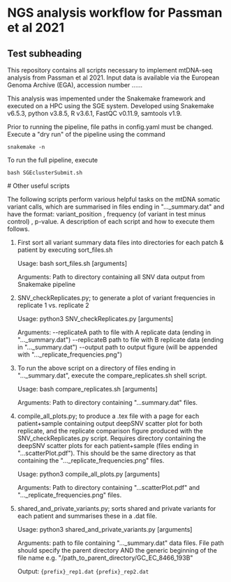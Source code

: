 # NGS analysis workflow for Passman et al 2021

## Test subheading

This repository contains all scripts necessary to implement mtDNA-seq analysis from Passman et al 2021. Input data is available via the European Genoma Archive (EGA), accession number ...... 

This analysis was impemented under the Snakemake framework and executed on a HPC using the SGE system. Developed using Snakemake v6.5.3, python v3.8.5, R v3.6.1, FastQC v0.11.9, samtools v1.9. 

Prior to running the pipeline, file paths in config.yaml must be changed. Execute a "dry run" of the pipeline using the command

```
snakemake -n
``` 

To run the full pipeline, execute 

```
bash SGEclusterSubmit.sh
```


# Other useful scripts

The following scripts perform various helpful tasks on the mtDNA somatic variant calls, which are summarised in files ending in "...\_summary.dat" and have the format: variant\_position , frequency (of variant in test minus control) , p-value. A description of each script and how to execute them follows.

1) First sort all variant summary data files into directories for each patch & patient by executing sort\_files.sh

	Usage:
		bash sort_files.sh [arguments]
	
	Arguments:
		Path to directory containing all SNV data output from Snakemake pipeline


2) SNV\_checkReplicates.py; to generate a plot of variant frequencies in replicate 1 vs. replicate 2

	Usage:
		python3 SNV_checkReplicates.py [arguments]
	
	Arguments:
		--replicateA	path to file with A replicate data (ending in "..._summary.dat")
		--replicateB	path to file with B replicate data (ending in "..._summary.dat")
		--output	path to output figure (will be appended with "..._replicate_frequencies.png")


3) To run the above script on a directory of files ending in "...\_summary.dat", execute the compare\_replicates.sh shell script.

	Usage:
		bash compare_replicates.sh [arguments]
	
	Arguments:
		Path to directory containing "...summary.dat" files.


4) compile\_all\_plots.py; to produce a .tex file with a page for each patient+sample containing output deepSNV scatter plot
   for both replicate, and the replicate comparison figure produced with the SNV\_checkReplicates.py script. Requires directory
   containing the deepSNV scatter plots for each patient+sample (files ending in "...scatterPlot.pdf"). This should be the
   same directory as that containing the "...\_replicate\_frequencies.png" files.

	Usage:
		python3 compile_all_plots.py [arguments]
	
	Arguments:
		 Path to directory containing "...scatterPlot.pdf" and "..._replicate_frequencies.png" files.

5) shared\_and\_private\_variants.py; sorts shared and private variants for each patient and summarises these in a .dat file.

	Usage:
		python3 shared_and_private_variants.py [arguments]

	Arguments:
		path to file containing "..._summary.dat" data files. File path should specify the parent directory AND the generic 
		beginning of the file name e.g. "/path_to_parent_directory/GC_EC_8466_193B"

	Output:
		`{prefix}_rep1.dat`
		`{prefix}_rep2.dat`

